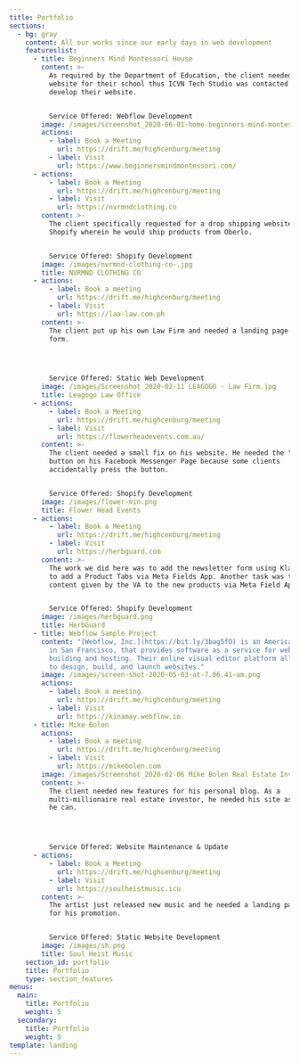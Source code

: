 ```yaml
---
title: Portfolio
sections:
  - bg: gray
    content: All our works since our early days in web development
    featureslist:
      - title: Beginners Mind Montessori House
        content: >-
          As required by the Department of Education, the client needed a
          website for their school thus ICVN Tech Studio was contacted to
          develop their website.


          Service Offered: Webflow Development
        image: /images/screenshot_2020-06-01-home-beginners-mind-montessori-house.png
        actions:
          - label: Book a Meeting
            url: https://drift.me/highcenburg/meeting
          - label: Visit
            url: https://www.beginnersmindmontessori.com/
      - actions:
          - label: Book a Meeting
            url: https://drift.me/highcenburg/meeting
          - label: Visit
            url: https://nvrmndclothing.co
        content: >-
          The client specifically requested for a drop shipping website in
          Shopify wherein he would ship products from Oberlo.


          Service Offered: Shopify Development
        image: /images/nvrmnd-clothing-co-.jpg
        title: NVRMND CLOTHING CO
      - actions:
          - label: Book a meeting
            url: https://drift.me/highcenburg/meeting
          - label: Visit
            url: https://laa-law.com.ph
        content: >-
          The client put up his own Law Firm and needed a landing page with a
          form.




          Service Offered: Static Web Development
        image: /images/Screenshot_2020-02-11 LEAGOGO - Law Firm.jpg
        title: Leagogo Law Office
      - actions:
          - label: Book a Meeting
            url: https://drift.me/highcenburg/meeting
          - label: Visit
            url: https://flowerheadevents.com.au/
        content: >-
          The client needed a small fix on his website. He needed the "shop now"
          button on his Facebook Messenger Page because some clients
          accidentally press the button.


          Service Offered: Shopify Development
        image: /images/flower-min.png
        title: Flower Head Events
      - actions:
          - label: Book a Meeting
            url: https://drift.me/highcenburg/meeting
          - label: Visit
            url: https://herbguard.com
        content: >-
          The work we did here was to add the newsletter form using Klaviyo and
          to add a Product Tabs via Meta Fields App. Another task was to add the
          content given by the VA to the new products via Meta Field App.


          Service Offered: Shopify Development
        image: /images/herbguard.png
        title: HerbGuard
      - title: Webflow Sample Project
        content: "[Webflow, Inc.](https://bit.ly/3bag5fO) is an American company, based
          in San Francisco, that provides software as a service for website
          building and hosting. Their online visual editor platform allows users
          to design, build, and launch websites."
        image: /images/screen-shot-2020-05-03-at-7.06.41-am.png
        actions:
          - label: Book a meeting
            url: https://drift.me/highcenburg/meeting
          - label: Visit
            url: https://kinamay.webflow.io
      - title: Mike Bolen
        actions:
          - label: Book a meeting
            url: https://drift.me/highcenburg/meeting
          - label: Visit
            url: https://mikebolen.com
        image: /images/Screenshot_2020-02-06 Mike Bolen Real Estate Investor-min.jpg
        content: >-
          The client needed new features for his personal blog. As a
          multi-millionaire real estate investor, he needed his site as crisp as
          he can.




          Service Offered: Website Maintenance & Update
      - actions:
          - label: Book a Meeting
            url: https://drift.me/highcenburg/meeting
          - label: Visit
            url: https://soulheistmusic.icu
        content: >-
          The artist just released new music and he needed a landing page to use
          for his promotion. 


          Service Offered: Static Website Development
        image: /images/sh.png
        title: Soul Heist Music
    section_id: portfolio
    title: Portfolio
    type: section_features
menus:
  main:
    title: Portfolio
    weight: 5
  secondary:
    title: Portfolio
    weight: 5
template: landing
---
```


